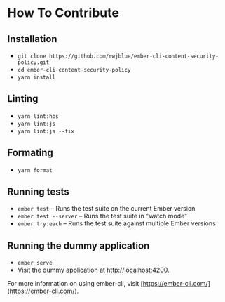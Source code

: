 # How To Contribute

## Installation

- `git clone https://github.com/rwjblue/ember-cli-content-security-policy.git`
- `cd ember-cli-content-security-policy`
- `yarn install`

## Linting

- `yarn lint:hbs`
- `yarn lint:js`
- `yarn lint:js --fix`

## Formating

- `yarn format`

## Running tests

- `ember test` – Runs the test suite on the current Ember version
- `ember test --server` – Runs the test suite in "watch mode"
- `ember try:each` – Runs the test suite against multiple Ember versions

## Running the dummy application

- `ember serve`
- Visit the dummy application at [http://localhost:4200](http://localhost:4200).

For more information on using ember-cli, visit [https://ember-cli.com/](https://ember-cli.com/).
